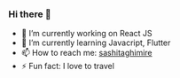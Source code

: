 ### Hi there 👋

- 🔭 I’m currently working on React JS
- 🌱 I’m currently learning Javacript, Flutter
- 📫 How to reach me: [sashitaghimire](https://sashitaghimire-2d83a.web.app/)
- ⚡ Fun fact: I love to travel

